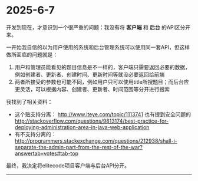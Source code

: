 # 2025-6-7

开发到现在，才意识到一个很严重的问题：我没有将 **客户端** 和 **后台** 的API区分开来。

一开始我自信的以为用户使用的系统和后台管理系统可以使用同一套API，但这样做所面临的问题就是：

1. 用户和管理员能看见的题目信息是不一样的，客户端只需要返回必要的数据，例如创建者、更新者、创建时间、更新时间等就没必要返回给前端
2. 两者所接受的参数也可能不同，例如用户只可以使用title所搜题目；而后台应更灵活，可以根据内容、创建者、更新者、时间范围等分开进行搜索

我找到了相关资料：

- 这个贴支持分离：
  http://www.iteye.com/topic/1113741
  也有提到安全问题的
  http://stackoverflow.com/questions/9813174/best-practice-for-deploying-administration-area-in-java-web-application
- 有不支持分离的：
  http://programmers.stackexchange.com/questions/212938/shall-i-separate-the-admin-part-from-the-rest-of-the-war?answertab=votes#tab-top

最终，我决定将elitecode项目客户端与后台API分开。



---


